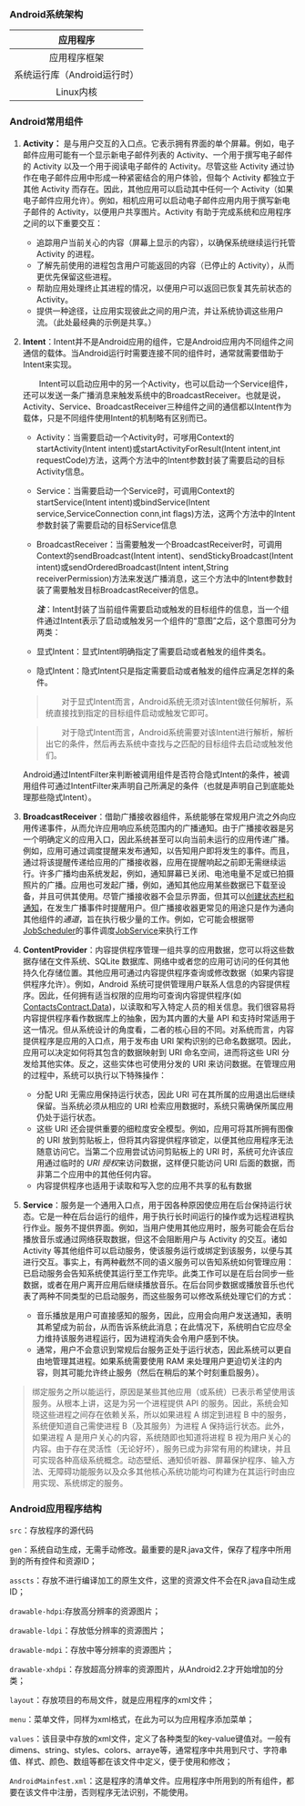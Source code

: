 ### Android系统架构

|          应用程序           |
| :-------------------------: |
|        应用程序框架         |
| 系统运行库（Android运行时） |
|          Linux内核          |

### Android常用组件

1. **Activity：** 是与用户交互的入口点。它表示拥有界面的单个屏幕。例如，电子邮件应用可能有一个显示新电子邮件列表的 Activity、一个用于撰写电子邮件的 Activity 以及一个用于阅读电子邮件的 Activity。尽管这些 Activity 通过协作在电子邮件应用中形成一种紧密结合的用户体验，但每个 Activity 都独立于其他 Activity 而存在。因此，其他应用可以启动其中任何一个 Activity（如果电子邮件应用允许）。例如，相机应用可以启动电子邮件应用内用于撰写新电子邮件的 Activity，以便用户共享图片。Activity 有助于完成系统和应用程序之间的以下重要交互：

   - 追踪用户当前关心的内容（屏幕上显示的内容），以确保系统继续运行托管 Activity 的进程。
   - 了解先前使用的进程包含用户可能返回的内容（已停止的 Activity），从而更优先保留这些进程。
   - 帮助应用处理终止其进程的情况，以便用户可以返回已恢复其先前状态的 Activity。
   - 提供一种途径，让应用实现彼此之间的用户流，并让系统协调这些用户流。（此处最经典的示例是共享。）

2. **Intent**：Intent并不是Android应用的组件，它是Android应用内不同组件之间通信的载体。当Android运行时需要连接不同的组件时，通常就需要借助于Intent来实现。

   　　Intent可以启动应用中的另一个Activity，也可以启动一个Service组件，还可以发送一条广播消息来触发系统中的BroadcastReceiver。也就是说，Activity、Service、BroadcastReceiver三种组件之间的通信都以Intent作为载体，只是不同组件使用Intent的机制略有区别而已。

   - Activity：当需要启动一个Activity时，可嗲用Context的startActivity(Intent intent)或startActivityForResult(Intent intent,int requestCode)方法，这两个方法中的Intent参数封装了需要启动的目标Activity信息。

   - Service：当需要启动一个Service时，可调用Context的startService(Intent intent)或bindService(Intent service,ServiceConnection conn,int flags)方法，这两个方法中的Intent参数封装了需要启动的目标Service信息

   - BroadcastReceiver：当需要触发一个BroadcastReceiver时，可调用Context的sendBroadcast(Intent intent)、sendStickyBroadcast(Intent intent)或sendOrderedBroadcast(Intent intent,String receiverPermission)方法来发送广播消息，这三个方法中的Intent参数封装了需要触发目标BroadcastReceiver的信息。

     ***注***：Intent封装了当前组件需要启动或触发的目标组件的信息，当一个组件通过Intent表示了启动或触发另一个组件的“意图”之后，这个意图可分为两类：

   - 显式Intent：显式Intent明确指定了需要启动或者触发的组件类名。

   - 隐式Intent：隐式Intent只是指定需要启动或者触发的组件应满足怎样的条件。

   > 　　对于显式Intent而言，Android系统无须对该Intent做任何解析，系统直接找到指定的目标组件启动或触发它即可。

   > 　　对于隐式Intent而言，Android系统需要对该Intent进行解析，解析出它的条件，然后再去系统中查找与之匹配的目标组件去启动或触发他们。

   ​		Android通过IntentFilter来判断被调用组件是否符合隐式Intent的条件，被调用组件可通过IntentFilter来声明自己所满足的条件（也就是声明自己到底能处理那些隐式Intent）。

3. **BroadcastReceiver**：借助广播接收器组件，系统能够在常规用户流之外向应用传递事件，从而允许应用响应系统范围内的广播通知。由于广播接收器是另一个明确定义的应用入口，因此系统甚至可以向当前未运行的应用传递广播。例如，应用可通过调度提醒来发布通知，以告知用户即将发生的事件。而且，通过将该提醒传递给应用的广播接收器，应用在提醒响起之前即无需继续运行。许多广播均由系统发起，例如，通知屏幕已关闭、电池电量不足或已拍摄照片的广播。应用也可发起广播，例如，通知其他应用某些数据已下载至设备，并且可供其使用。尽管广播接收器不会显示界面，但其可以[创建状态栏和通知](https://developer.android.google.cn/guide/topics/ui/notifiers/notifications.html)，在发生广播事件时提醒用户。但广播接收器更常见的用途只是作为通向其他组件的*通道*，旨在执行极少量的工作。例如，它可能会根据带[JobScheduler](https://developer.android.google.cn/reference/android/app/job/JobScheduler.html)的事件调度[JobService](https://developer.android.google.cn/reference/android/app/job/JobService.html)来执行工作

4. **ContentProvider**：内容提供程序管理一组共享的应用数据，您可以将这些数据存储在文件系统、SQLite 数据库、网络中或者您的应用可访问的任何其他持久化存储位置。其他应用可通过内容提供程序查询或修改数据（如果内容提供程序允许）。例如，Android 系统可提供管理用户联系人信息的内容提供程序。因此，任何拥有适当权限的应用均可查询内容提供程序(如[ContactsContract.Data](https://developer.android.google.cn/reference/android/provider/ContactsContract.Data.html))，以读取和写入特定人员的相关信息。我们很容易将内容提供程序看作数据库上的抽象，因为其内置的大量 API 和支持时常适用于这一情况。但从系统设计的角度看，二者的核心目的不同。对系统而言，内容提供程序是应用的入口点，用于发布由 URI 架构识别的已命名数据项。因此，应用可以决定如何将其包含的数据映射到 URI 命名空间，进而将这些 URI 分发给其他实体。反之，这些实体也可使用分发的 URI 来访问数据。在管理应用的过程中，系统可以执行以下特殊操作：

   - 分配 URI 无需应用保持运行状态，因此 URI     可在其所属的应用退出后继续保留。当系统必须从相应的 URI 检索应用数据时，系统只需确保所属应用仍处于运行状态。
   - 这些 URI 还会提供重要的细粒度安全模型。例如，应用可将其所拥有图像的 URI 放到剪贴板上，但将其内容提供程序锁定，以便其他应用程序无法随意访问它。当第二个应用尝试访问剪贴板上的 URI 时，系统可允许该应用通过临时的 *URI 授权*来访问数据，这样便只能访问 URI 后面的数据，而非第二个应用中的其他任何内容。
   - 内容提供程序也适用于读取和写入您的应用不共享的私有数据

5. **Service**：服务是一个通用入口点，用于因各种原因使应用在后台保持运行状态。它是一种在后台运行的组件，用于执行长时间运行的操作或为远程进程执行作业。服务不提供界面。例如，当用户使用其他应用时，服务可能会在后台播放音乐或通过网络获取数据，但这不会阻断用户与 Activity 的交互。诸如 Activity 等其他组件可以启动服务，使该服务运行或绑定到该服务，以便与其进行交互。事实上，有两种截然不同的语义服务可以告知系统如何管理应用：已启动服务会告知系统使其运行至工作完毕。此类工作可以是在后台同步一些数据，或者在用户离开应用后继续播放音乐。在后台同步数据或播放音乐也代表了两种不同类型的已启动服务，而这些服务可以修改系统处理它们的方式：

   - 音乐播放是用户可直接感知的服务，因此，应用会向用户发送通知，表明其希望成为前台，从而告诉系统此消息；在此情况下，系统明白它应尽全力维持该服务进程运行，因为进程消失会令用户感到不快。
   - 通常，用户不会意识到常规后台服务正处于运行状态，因此系统可以更自由地管理其进程。如果系统需要使用     RAM 来处理用户更迫切关注的内容，则其可能允许终止服务（然后在稍后的某个时刻重启服务）。

> 绑定服务之所以能运行，原因是某些其他应用（或系统）已表示希望使用该服务。从根本上讲，这是为另一个进程提供 API 的服务。因此，系统会知晓这些进程之间存在依赖关系，所以如果进程 A 绑定到进程 B 中的服务，系统便知道自己需使进程 B（及其服务）为进程 A 保持运行状态。此外，如果进程 A 是用户关心的内容，系统随即也知道将进程 B 视为用户关心的内容。由于存在灵活性（无论好坏），服务已成为非常有用的构建块，并且可实现各种高级系统概念。动态壁纸、通知侦听器、屏幕保护程序、输入方法、无障碍功能服务以及众多其他核心系统功能均可构建为在其运行时由应用实现、系统绑定的服务。

### Android应用程序结构

`src`：存放程序的源代码

`gen`：系统自动生成，无需手动修改。最重要的是R.java文件，保存了程序中所用到的所有控件和资源ID；

`asscts`：存放不进行编译加工的原生文件，这里的资源文件不会在R.java自动生成ID；

`drawable-hdpi`:存放高分辨率的资源图片；

`drawable-ldpi`：存放低分辨率的资源图片；

`drawable-mdpi`：存放中等分辨率的资源图片；

`drawable-xhdpi`：存放超高分辨率的资源图片，从Android2.2才开始增加的分类；

`layout`：存放项目的布局文件，就是应用程序的xml文件；

`menu`：菜单文件，同样为xml格式，在此为可以为应用程序添加菜单；

`values`：该目录中存放的xml文件，定义了各种类型的key-value键值对。一般有dimens、string、styles、colors、arraye等，通常程序中共用到尺寸、字符串值、样式、颜色、数组等都在该文件中定义，便于使用和修改；

`AndroidMainfest.xml`：这是程序的清单文件。应用程序中所用到的所有组件，都要在该文件中注册，否则程序无法识别，不能使用。

